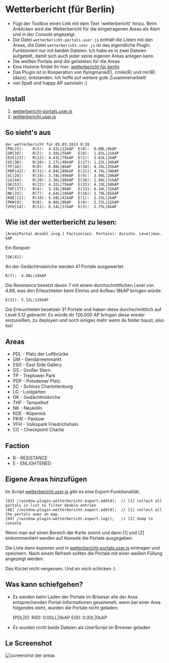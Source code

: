 # Wetterbericht (für Berlin)

* Fügt der Toolbox einen Link mit dem Text 'wetterbericht' hinzu. Beim Anklicken wird der Wetterbericht für die eingetragenen Areas als Alert und in der Console angezeigt.
* Die Datei `wetterbericht-portals.user.js` enthält die Listen mit den Areas, die Datei `wetterbericht.user.js` ist das eigendliche Plugin. Funktioniert nur mit beiden Dateien. Ich habe es in zwei Dateien aufgeteilt, damit sich auch jeder seine eigenen Areas anlegen kann.
* Die weißen Portale sind die gelisteten für die Areas
* Eine Historie findet ihr hier: [wetterbericht für berlin](https://gist.github.com/dazz/bdcd6b4220563ee1483f)
* Das Plugin ist in Kooperation von flyingmana(E), cmile(R) und mir(R)(dazs), entstanden. Ich hoffe auf weitere gute Zusammenarbeit!
* viel Spaß und happy AP sammeln :)

## Install

1. [wetterbericht-portals.user.js](https://github.com/dazz/iitc-plugins/raw/master/wetterbericht/wetterbericht-portals.user.js)
2. [wetterbericht.user.js](https://github.com/dazz/iitc-plugins/raw/master/wetterbericht/wetterbericht.user.js)

## So sieht's aus

    der wetterbericht für 05.03.2013 9:28
    [PDL|5]:    R(5):  4.42L|12kAP	E(0):  0.00L|0kAP
    [GM|10]:	R(2):  3.56L|5kAP	E(8):  1.81L|21kAP
    [ESG|23]:	R(22): 4.43L|79kAP	E(1):  3.63L|2kAP
    [GS|38]:	R(20): 2.17L|46kAP	E(17): 1.22L|34kAP
    [TP|10]:	R(0):  0.00L|0kAP	E(10): 4.35L|25kAP
    [PDP|42]:	R(31): 4.04L|80kAP	E(11): 4.76L|34kAP
    [SC|28]:	R(19): 3.74L|49kAP	E(9):  3.94L|20kAP
    [LG|44]:	R(28): 2.36L|60kAP	E(16): 1.06L|31kAP
    [GK|53]:	R(22): 4.32L|75kAP	E(22): 4.19L|58kAP
    [THF|17]:	R(4):  3.19L|9kAP	E(13): 6.34L|31kAP
    [NK|23]:	R(7):  4.64L|18kAP	E(16): 5.79L|65kAP
    [KOE|11]:	R(10): 5.58L|42kAP	E(1):  2.25L|2kAP
    [PKW|9]:	R(0):  0.00L|0kAP	E(9):  2.72L|21kAP
    [VFH|14]:	R(11): 6.14L|37kAP	E(3):  2.75L|6kAP


## Wie ist der wetterbericht zu lesen:

    [Area|Portal Anzahl insg.] Faction(anz. Portale): durschn. Level|max. kAP

Ein Beispiel:

    [GK|41]:

An der Gedächtniskirche werden _41_ Portale ausgewertet.

    R(7):  4.88L|18kAP

Die Resistance besetzt davon 7 mit einem durchschnittlichen Level von 4.88, was den Erleuchteten beim Einriss und Aufbau 18kAP bringen würde.

    E(31): 5.12L|126kAP

Die Erleuchteten besetzen 31 Portale und haben diese durchschnittlich auf Level 5.12 gebracht. Es würde dir 126.000 AP bringen diese wieder einzureißen, zu deployen und noch einiges mehr wenn du felder baust, also los!﻿


## Areas

* PDL - Platz der Luftbrücke
* GM  - Gendarmenmarkt
* ESG - East Side Gallery
* GS  - Großer Stern
* TP  - Treptower Park
* PDP - Potsdamer Platz
* SC  - Schloss Charlottenburg
* LG  - Lustgarten
* GK  - Gedächtniskirche
* THF - Tempelhof
* NK  - Neukölln
* KOE - Köpenick
* PKW - Pankow
* VFH - Volkspark Friedrichshain
* CC  - Checkpoint Charlie

## Faction

* R - RESISTANCE
* E - ENLIGHTENED


## Eigene Areas hinzufügen

Im Script [wetterbericht.user.js](https://github.com/dazz/iitc-plugins/blob/master/wetterbericht/wetterbericht.user.js) gibt es eine Export-Funktionalität.

    [63] //window.plugin.wetterbericht.export.add(d);  // [1] collect all portals in list to filter double entries
    [66] //window.plugin.wetterbericht.export.add(d);  // [1] collect all the portals seen on map
    [69] //window.plugin.wetterbericht.export.log();   // [2] dump to console

Wenn man auf einen Bereich der Karte zoomt und dann [1] und [2] einkommentiert werden auf Konsole die Portale ausgegeben.

Die Liste dann kopieren und in [wetterbericht-portals.user.js](https://github.com/dazz/iitc-plugins/blob/master/wetterbericht/wetterbericht-portals.user.js) eintragen und speichern. Nach einem Refresh sollten die Portale mit einer weißen Füllung angezeigt werden.

Das Kürzel nicht vergessen. Und an mich schicken :)

## Was kann schiefgehen?

* Es werden beim Laden der Portale im Browser alle der Area entsprechenden Portal-Informationen gesammelt, wenn bei einer Area folgendes steht, wurden die Portale nicht geladen:

    [PDL|0]:    R(0):  0.00LL|0kAP    E(0):  0.00L|0kAP
    
* Es wurden nicht beide Dateien als UserScript im Browser geladen

## Le Screenshot

![screenshot der areas](http://i.imgur.com/9hTP5LO.jpg)
